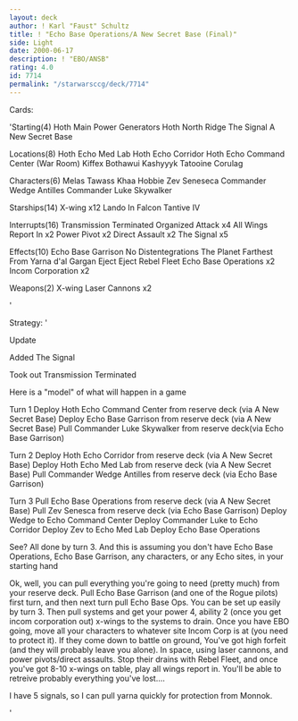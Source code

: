 ```yaml
---
layout: deck
author: ! Karl "Faust" Schultz
title: ! "Echo Base Operations/A New Secret Base (Final)"
side: Light
date: 2000-06-17
description: ! "EBO/ANSB"
rating: 4.0
id: 7714
permalink: "/starwarsccg/deck/7714"
---
```

Cards: 

'Starting(4)
Hoth Main Power Generators
Hoth North Ridge
The Signal
A New Secret Base

Locations(8)
Hoth Echo Med Lab
Hoth Echo Corridor
Hoth Echo Command Center (War Room)
Kiffex
Bothawui
Kashyyyk
Tatooine
Corulag

Characters(6)
Melas
Tawass Khaa
Hobbie
Zev Seneseca
Commander Wedge Antilles
Commander Luke Skywalker

Starships(14)
X-wing x12
Lando In Falcon
Tantive IV

Interrupts(16)
Transmission Terminated
Organized Attack x4
All Wings Report In x2
Power Pivot x2
Direct Assault x2
The Signal x5

Effects(10)
Echo Base Garrison
No Distentegrations
The Planet Farthest From
Yarna d'al Gargan
Eject Eject
Rebel Fleet
Echo Base Operations x2
Incom Corporation x2

Weapons(2)
X-wing Laser Cannons x2



'

Strategy: '

Update

Added
The Signal

Took out
Transmission Terminated

Here is a "model" of what will happen in a game

Turn 1
Deploy Hoth Echo Command Center from reserve deck (via A New Secret Base)
Deploy Echo Base Garrison from reserve deck (via A New Secret Base)
Pull Commander Luke Skywalker from reserve deck(via Echo Base Garrison)

Turn 2
Deploy Hoth Echo Corridor from reserve deck (via A New Secret Base)
Deploy Hoth Echo Med Lab from reserve deck (via A New Secret Base)
Pull Commander Wedge Antilles from reserve deck (via Echo Base Garrison)

Turn 3
Pull Echo Base Operations from reserve deck (via A New Secret Base)
Pull Zev Senesca from reserve deck (via Echo Base Garrison)
Deploy Wedge to Echo Command Center
Deploy Commander Luke to Echo Corridor
Deploy Zev to Echo Med Lab
Deploy Echo Base Operations

See? All done by turn 3. And this is assuming you don't have Echo Base Operations, Echo Base Garrison, any characters, or any Echo sites, in your starting hand

Ok, well, you can pull everything you're going to need (pretty much) from your reserve deck. Pull Echo Base Garrison (and one of the Rogue pilots) first turn, and then next turn pull Echo Base Ops. You can be set up easily by turn 3. Then pull systems and get your power 4, ability 2 (once you get incom corporation out) x-wings to the systems to drain.  Once you have EBO going, move all your characters to whatever site Incom Corp is at (you need to protect it). If they come down to battle on ground, You've got high forfeit (and they will probably leave you alone). In space, using laser cannons, and power pivots/direct assaults. Stop their drains with Rebel Fleet, and once you've got 8-10 x-wings on table, play all wings report in. You'll be able to retreive probably everything you've lost....

I have 5 signals, so I can pull yarna quickly for protection from Monnok.












'
